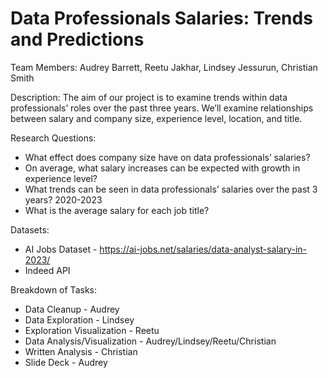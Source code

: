# Data Professionals Salaries: Trends and Predictions

Team Members: Audrey Barrett, Reetu Jakhar, Lindsey Jessurun, Christian Smith

Description: The aim of our project is to examine trends within data professionals’ roles over the past three years. We’ll examine relationships between salary and company size, experience level, location, and title. 

Research Questions:
* What effect does company size have on data professionals’ salaries?
* On average, what salary increases can be expected with growth in experience level?
* What trends can be seen in data professionals’ salaries over the past 3 years? 2020-2023
* What is the average salary for each job title?

Datasets: 
* AI Jobs Dataset - https://ai-jobs.net/salaries/data-analyst-salary-in-2023/
* Indeed API 

Breakdown of Tasks:
* Data Cleanup - Audrey
* Data Exploration - Lindsey
* Exploration Visualization - Reetu
* Data Analysis/Visualization - Audrey/Lindsey/Reetu/Christian
* Written Analysis - Christian
* Slide Deck - Audrey
